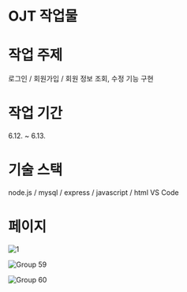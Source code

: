# OJT 작업물

# 작업 주제

로그인 / 회원가입 / 회원 정보 조회, 수정 기능 구현

# 작업 기간

6.12. ~ 6.13.

# 기술 스택

node.js / mysql / express / javascript / html
VS Code

# 페이지

![1](https://github.com/sol-ee/SignupProject/assets/159120751/060645ce-cf63-4762-8283-10e687a015de)

![Group 59](https://github.com/sol-ee/SignupProject/assets/159120751/4500ae54-053b-4f29-a3ee-6361489dbb6c)

![Group 60](https://github.com/sol-ee/SignupProject/assets/159120751/2f814c49-7ca9-4ac5-aeba-45eefcdd3534)
